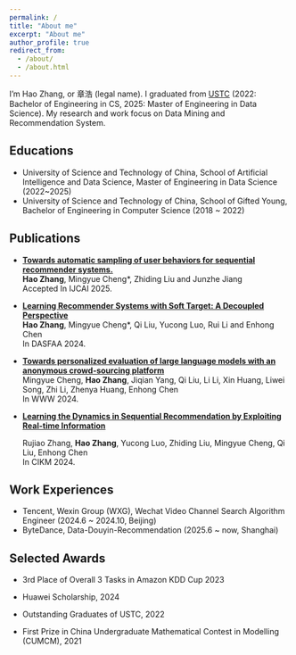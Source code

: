 ```yaml
---
permalink: /
title: "About me"
excerpt: "About me"
author_profile: true
redirect_from: 
  - /about/
  - /about.html
---
```




I’m Hao Zhang, or 章浩 (legal name). I graduated from [USTC](https://www.ustc.edu.cn/) (2022: Bachelor of Engineering in CS, 2025: Master of Engineering in Data Science).  My research and work focus on Data Mining and Recommendation System.

## Educations

- University of Science and Technology of China, School of Artificial Intelligence and Data Science, Master of Engineering in Data Science (2022~2025)
- University of Science and Technology of China, School of Gifted Young, Bachelor of Engineering in Computer Science (2018 ~ 2022)

Publications
------
- [**Towards automatic sampling of user behaviors for sequential recommender systems.**](https://arxiv.org/pdf/2311.00388)<br>
  **Hao Zhang**, Mingyue Cheng*, Zhiding Liu and Junzhe Jiang<br>Accepted In IJCAI 2025.
  
- [**Learning Recommender Systems with Soft Target: A Decoupled Perspective**](https://arxiv.org/pdf/2410.06536)<br>**Hao Zhang**, Mingyue Cheng*, Qi Liu, Yucong Luo, Rui Li and Enhong Chen<br>
  In DASFAA 2024.
  
- [**Towards personalized evaluation of large language models with an anonymous crowd-sourcing platform**](https://arxiv.org/pdf/2403.08305)<br>
  Mingyue Cheng, **Hao Zhang**, Jiqian Yang, Qi Liu, Li Li, Xin Huang, Liwei Song, Zhi Li, Zhenya Huang, Enhong Chen<br>In WWW 2024.

- [**Learning the Dynamics in Sequential Recommendation by Exploiting Real-time Information**](https://dl.acm.org/doi/abs/10.1145/3627673.3679955)<br>
  
  Rujiao Zhang, **Hao Zhang**, Yucong Luo, Zhiding Liu, Mingyue Cheng, Qi Liu, Enhong Chen<br>In CIKM 2024.
  

## Work Experiences

- Tencent, Wexin Group (WXG), Wechat Video Channel Search Algorithm Engineer (2024.6 ~ 2024.10, Beijing)
- ByteDance, Data-Douyin-Recommendation (2025.6 ~ now, Shanghai)

Selected Awards
------

- 3rd Place of  Overall 3 Tasks in Amazon KDD Cup 2023

- Huawei Scholarship, 2024

- Outstanding Graduates of USTC, 2022

- First Prize in China Undergraduate Mathematical Contest in Modelling (CUMCM), 2021

  
